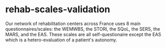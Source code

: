 # rehab-scales-validation

Our network of rehabilitation centers across France uses 8 main questionnaires/scales: the WEMWBS, the STORI, the SQoL, the SERS, the MARS, and the EAS. These scales are all self-questionaire except the EAS which is a hetero-evaluation of a patient's autonomy.  

